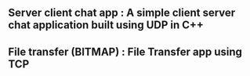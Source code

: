 ## Server client chat app : A simple client server chat application built using UDP in C++
## File transfer (BITMAP) : File Transfer app using TCP

